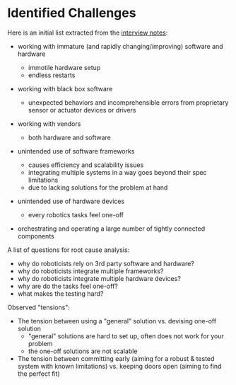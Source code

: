 # Identified Challenges

Here is an initial list extracted from the [interview notes](./rawdata.md):

- working with immature (and rapidly changing/improving) software and hardware
  - immotile hardware setup
  - endless restarts

- working with black box software
  - unexpected behaviors and incomprehensible errors from proprietary sensor or actuator devices or drivers

- working with vendors
  - both hardware and software

- unintended use of software frameworks
  - causes efficiency and scalability issues
  - integrating multiple systems in a way goes beyond their spec limitations
  - due to lacking solutions for the problem at hand

- unintended use of hardware devices
  - every robotics tasks feel one-off

- orchestrating and operating a large number of tightly connected components

A list of questions for root cause analysis:

- why do roboticists rely on 3rd party software and hardware?
- why do roboticists integrate multiple frameworks?
- why do roboticists integrate multiple hardware devices?
- why are do the tasks feel one-off?
- what makes the testing hard?

Observed "tensions":

- The tension between using a "general" solution vs. devising one-off solution
  - "general" solutions are hard to set up, often does not work for your problem
  - the one-off solutions are not scalable
- The tension between committing early (aiming for a robust & tested system with known limitations) vs. keeping doors open (aiming to find the perfect fit)
